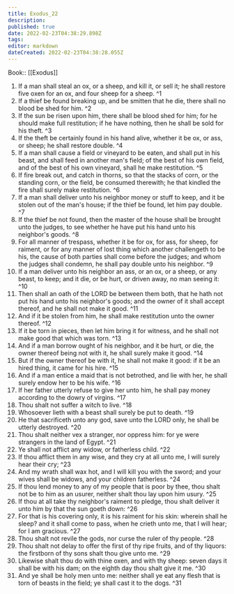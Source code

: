 ```yaml
---
title: Exodus_22
description: 
published: true
date: 2022-02-23T04:38:29.898Z
tags: 
editor: markdown
dateCreated: 2022-02-23T04:38:28.055Z
---
```


 Book:: [[Exodus]]
 1. If a man shall steal an ox, or a sheep, and kill it, or sell it; he shall restore five oxen for an ox, and four sheep for a sheep. ^1
 2. If a thief be found breaking up, and be smitten that he die, there shall no blood be shed for him. ^2
 3. If the sun be risen upon him, there shall be blood shed for him; for he should make full restitution; if he have nothing, then he shall be sold for his theft. ^3
 4. If the theft be certainly found in his hand alive, whether it be ox, or ass, or sheep; he shall restore double. ^4
 5. If a man shall cause a field or vineyard to be eaten, and shall put in his beast, and shall feed in another man's field; of the best of his own field, and of the best of his own vineyard, shall he make restitution. ^5
 6. If fire break out, and catch in thorns, so that the stacks of corn, or the standing corn, or the field, be consumed therewith; he that kindled the fire shall surely make restitution. ^6
 7. If a man shall deliver unto his neighbor money or stuff to keep, and it be stolen out of the man's house; if the thief be found, let him pay double. ^7
 8. If the thief be not found, then the master of the house shall be brought unto the judges, to see whether he have put his hand unto his neighbor's goods. ^8
 9. For all manner of trespass, whether it be for ox, for ass, for sheep, for raiment, or for any manner of lost thing which another challengeth to be his, the cause of both parties shall come before the judges; and whom the judges shall condemn, he shall pay double unto his neighbor. ^9
 10. If a man deliver unto his neighbor an ass, or an ox, or a sheep, or any beast, to keep; and it die, or be hurt, or driven away, no man seeing it: ^10
 11. Then shall an oath of the LORD be between them both, that he hath not put his hand unto his neighbor's goods; and the owner of it shall accept thereof, and he shall not make it good. ^11
 12. And if it be stolen from him, he shall make restitution unto the owner thereof. ^12
 13. If it be torn in pieces, then let him bring it for witness, and he shall not make good that which was torn. ^13
 14. And if a man borrow ought of his neighbor, and it be hurt, or die, the owner thereof being not with it, he shall surely make it good. ^14
 15. But if the owner thereof be with it, he shall not make it good: if it be an hired thing, it came for his hire. ^15
 16. And if a man entice a maid that is not betrothed, and lie with her, he shall surely endow her to be his wife. ^16
 17. If her father utterly refuse to give her unto him, he shall pay money according to the dowry of virgins. ^17
 18. Thou shalt not suffer a witch to live. ^18
 19. Whosoever lieth with a beast shall surely be put to death. ^19
 20. He that sacrificeth unto any god, save unto the LORD only, he shall be utterly destroyed. ^20
 21. Thou shalt neither vex a stranger, nor oppress him: for ye were strangers in the land of Egypt. ^21
 22. Ye shall not afflict any widow, or fatherless child. ^22
 23. If thou afflict them in any wise, and they cry at all unto me, I will surely hear their cry; ^23
 24. And my wrath shall wax hot, and I will kill you with the sword; and your wives shall be widows, and your children fatherless. ^24
 25. If thou lend money to any of my people that is poor by thee, thou shalt not be to him as an usurer, neither shalt thou lay upon him usury. ^25
 26. If thou at all take thy neighbor's raiment to pledge, thou shalt deliver it unto him by that the sun goeth down: ^26
 27. For that is his covering only, it is his raiment for his skin: wherein shall he sleep? and it shall come to pass, when he crieth unto me, that I will hear; for I am gracious. ^27
 28. Thou shalt not revile the gods, nor curse the ruler of thy people. ^28
 29. Thou shalt not delay to offer the first of thy ripe fruits, and of thy liquors: the firstborn of thy sons shalt thou give unto me. ^29
 30. Likewise shalt thou do with thine oxen, and with thy sheep: seven days it shall be with his dam; on the eighth day thou shalt give it me. ^30
 31. And ye shall be holy men unto me: neither shall ye eat any flesh that is torn of beasts in the field; ye shall cast it to the dogs. ^31
